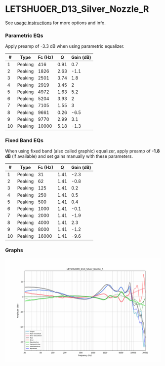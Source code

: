 # LETSHUOER_D13_Silver_Nozzle_R
See [usage instructions](https://github.com/jaakkopasanen/AutoEq#usage) for more options and info.

### Parametric EQs
Apply preamp of -3.3 dB when using parametric equalizer.

|   # | Type    |   Fc (Hz) |    Q |   Gain (dB) |
|-----|---------|-----------|------|-------------|
|   1 | Peaking |       416 | 0.91 |         0.7 |
|   2 | Peaking |      1826 | 2.63 |        -1.1 |
|   3 | Peaking |      2501 | 3.74 |         1.8 |
|   4 | Peaking |      2919 | 3.45 |         2   |
|   5 | Peaking |      4972 | 1.63 |         5.2 |
|   6 | Peaking |      5204 | 3.93 |         2   |
|   7 | Peaking |      7105 | 1.55 |         3   |
|   8 | Peaking |      9661 | 0.26 |        -6.5 |
|   9 | Peaking |      9770 | 2.99 |         3.1 |
|  10 | Peaking |     10000 | 5.18 |        -1.3 |

### Fixed Band EQs
When using fixed band (also called graphic) equalizer, apply preamp of **-1.8 dB** (if available) and set gains manually with these parameters.

|   # | Type    |   Fc (Hz) |    Q |   Gain (dB) |
|-----|---------|-----------|------|-------------|
|   1 | Peaking |        31 | 1.41 |        -2.3 |
|   2 | Peaking |        62 | 1.41 |        -0.8 |
|   3 | Peaking |       125 | 1.41 |         0.2 |
|   4 | Peaking |       250 | 1.41 |         0.5 |
|   5 | Peaking |       500 | 1.41 |         0.4 |
|   6 | Peaking |      1000 | 1.41 |        -0.1 |
|   7 | Peaking |      2000 | 1.41 |        -1.9 |
|   8 | Peaking |      4000 | 1.41 |         2.3 |
|   9 | Peaking |      8000 | 1.41 |        -1.2 |
|  10 | Peaking |     16000 | 1.41 |        -9.6 |

### Graphs
![](./LETSHUOER_D13_Silver_Nozzle_R.png)
